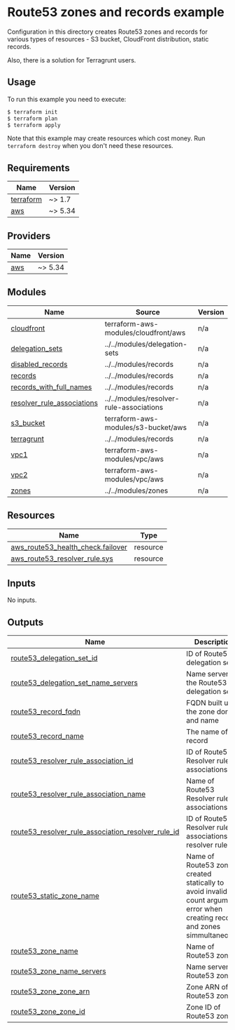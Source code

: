 # Route53 zones and records example

Configuration in this directory creates Route53 zones and records for various types of resources - S3 bucket, CloudFront distribution, static records.

Also, there is a solution for Terragrunt users.

## Usage

To run this example you need to execute:

```bash
$ terraform init
$ terraform plan
$ terraform apply
```

Note that this example may create resources which cost money. Run `terraform destroy` when you don't need these resources.

<!-- BEGINNING OF PRE-COMMIT-TERRAFORM DOCS HOOK -->
## Requirements

| Name | Version |
|------|---------|
| <a name="requirement_terraform"></a> [terraform](#requirement\_terraform) | ~> 1.7 |
| <a name="requirement_aws"></a> [aws](#requirement\_aws) | ~> 5.34 |

## Providers

| Name | Version |
|------|---------|
| <a name="provider_aws"></a> [aws](#provider\_aws) | ~> 5.34 |

## Modules

| Name | Source | Version |
|------|--------|---------|
| <a name="module_cloudfront"></a> [cloudfront](#module\_cloudfront) | terraform-aws-modules/cloudfront/aws | n/a |
| <a name="module_delegation_sets"></a> [delegation\_sets](#module\_delegation\_sets) | ../../modules/delegation-sets | n/a |
| <a name="module_disabled_records"></a> [disabled\_records](#module\_disabled\_records) | ../../modules/records | n/a |
| <a name="module_records"></a> [records](#module\_records) | ../../modules/records | n/a |
| <a name="module_records_with_full_names"></a> [records\_with\_full\_names](#module\_records\_with\_full\_names) | ../../modules/records | n/a |
| <a name="module_resolver_rule_associations"></a> [resolver\_rule\_associations](#module\_resolver\_rule\_associations) | ../../modules/resolver-rule-associations | n/a |
| <a name="module_s3_bucket"></a> [s3\_bucket](#module\_s3\_bucket) | terraform-aws-modules/s3-bucket/aws | n/a |
| <a name="module_terragrunt"></a> [terragrunt](#module\_terragrunt) | ../../modules/records | n/a |
| <a name="module_vpc1"></a> [vpc1](#module\_vpc1) | terraform-aws-modules/vpc/aws | n/a |
| <a name="module_vpc2"></a> [vpc2](#module\_vpc2) | terraform-aws-modules/vpc/aws | n/a |
| <a name="module_zones"></a> [zones](#module\_zones) | ../../modules/zones | n/a |

## Resources

| Name | Type |
|------|------|
| [aws_route53_health_check.failover](https://registry.terraform.io/providers/hashicorp/aws/latest/docs/resources/route53_health_check) | resource |
| [aws_route53_resolver_rule.sys](https://registry.terraform.io/providers/hashicorp/aws/latest/docs/resources/route53_resolver_rule) | resource |

## Inputs

No inputs.

## Outputs

| Name | Description |
|------|-------------|
| <a name="output_route53_delegation_set_id"></a> [route53\_delegation\_set\_id](#output\_route53\_delegation\_set\_id) | ID of Route53 delegation set |
| <a name="output_route53_delegation_set_name_servers"></a> [route53\_delegation\_set\_name\_servers](#output\_route53\_delegation\_set\_name\_servers) | Name servers in the Route53 delegation set |
| <a name="output_route53_record_fqdn"></a> [route53\_record\_fqdn](#output\_route53\_record\_fqdn) | FQDN built using the zone domain and name |
| <a name="output_route53_record_name"></a> [route53\_record\_name](#output\_route53\_record\_name) | The name of the record |
| <a name="output_route53_resolver_rule_association_id"></a> [route53\_resolver\_rule\_association\_id](#output\_route53\_resolver\_rule\_association\_id) | ID of Route53 Resolver rule associations |
| <a name="output_route53_resolver_rule_association_name"></a> [route53\_resolver\_rule\_association\_name](#output\_route53\_resolver\_rule\_association\_name) | Name of Route53 Resolver rule associations |
| <a name="output_route53_resolver_rule_association_resolver_rule_id"></a> [route53\_resolver\_rule\_association\_resolver\_rule\_id](#output\_route53\_resolver\_rule\_association\_resolver\_rule\_id) | ID of Route53 Resolver rule associations resolver rule |
| <a name="output_route53_static_zone_name"></a> [route53\_static\_zone\_name](#output\_route53\_static\_zone\_name) | Name of Route53 zone created statically to avoid invalid count argument error when creating records and zones simmultaneously |
| <a name="output_route53_zone_name"></a> [route53\_zone\_name](#output\_route53\_zone\_name) | Name of Route53 zone |
| <a name="output_route53_zone_name_servers"></a> [route53\_zone\_name\_servers](#output\_route53\_zone\_name\_servers) | Name servers of Route53 zone |
| <a name="output_route53_zone_zone_arn"></a> [route53\_zone\_zone\_arn](#output\_route53\_zone\_zone\_arn) | Zone ARN of Route53 zone |
| <a name="output_route53_zone_zone_id"></a> [route53\_zone\_zone\_id](#output\_route53\_zone\_zone\_id) | Zone ID of Route53 zone |
<!-- END OF PRE-COMMIT-TERRAFORM DOCS HOOK -->
